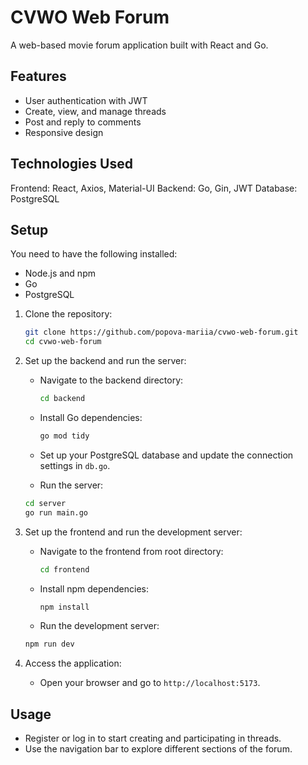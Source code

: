 # CVWO Web Forum
A web-based movie forum application built with React and Go.

## Features

- User authentication with JWT
- Create, view, and manage threads
- Post and reply to comments
- Responsive design

## Technologies Used
Frontend: React, Axios, Material-UI
Backend: Go, Gin, JWT
Database: PostgreSQL

## Setup

You need to have the following installed:
- Node.js and npm
- Go
- PostgreSQL

1. Clone the repository:

   ```bash
   git clone https://github.com/popova-mariia/cvwo-web-forum.git
   cd cvwo-web-forum
   ```

2. Set up the backend and run the server:

   - Navigate to the backend directory:
     ```bash
     cd backend
     ```
   - Install Go dependencies:
     ```bash
     go mod tidy
     ```
   - Set up your PostgreSQL database and update the connection settings in `db.go`.

   - Run the server:
   ```bash
   cd server
   go run main.go
   ```

4. Set up the frontend and run the development server:

   - Navigate to the frontend from root directory:
     ```bash
     cd frontend
     ```
   - Install npm dependencies:
     ```bash
     npm install
     ```
   - Run the development server:
   ```bash
   npm run dev
   ```

6. Access the application:

   - Open your browser and go to `http://localhost:5173`.

## Usage

- Register or log in to start creating and participating in threads.
- Use the navigation bar to explore different sections of the forum.
